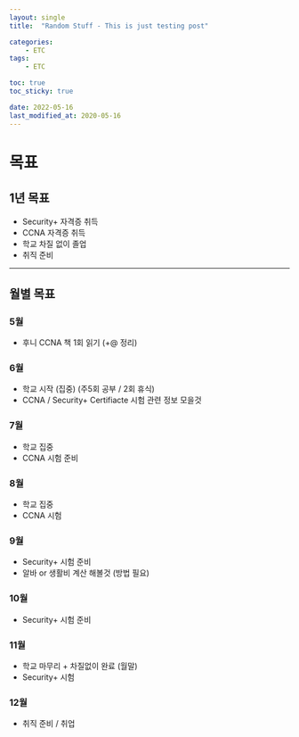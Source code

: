 ```yaml
---
layout: single
title:  "Random Stuff - This is just testing post"

categories:
    - ETC
tags:
    - ETC

toc: true
toc_sticky: true

date: 2022-05-16
last_modified_at: 2020-05-16
---
```

# 목표
## 1년 목표
- Security+ 자격증 취득
- CCNA 자격증 취득
- 학교 차질 없이 졸업
- 취직 준비

---
## 월별 목표
### 5월 
- 후니 CCNA 책 1회 읽기 (+@ 정리)
### 6월 
- 학교 시작 (집중) (주5회 공부 / 2회 휴식)
- CCNA / Security+ Certifiacte 시험 관련 정보 모을것
### 7월
- 학교 집중
- CCNA 시험 준비
### 8월
- 학교 집중
- CCNA 시험
### 9월
- Security+ 시험 준비
- 알바 or 생활비 계산 해볼것 (방법 필요)
### 10월
- Security+ 시험 준비
### 11월
- 학교 마무리 + 차질없이 완료 (월말)
- Security+ 시험 
### 12월 
- 취직 준비 / 취업